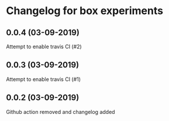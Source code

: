 # Changelog for box experiments

## 0.0.4 (03-09-2019)
Attempt to enable travis CI (#2)

## 0.0.3 (03-09-2019)
Attempt to enable travis CI (#1)

## 0.0.2 (03-09-2019)
Github action removed and changelog added
